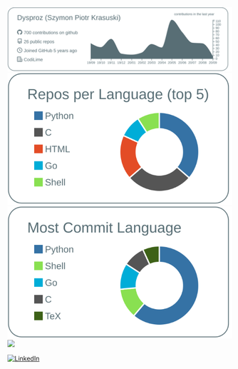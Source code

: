 ![](https://raw.githubusercontent.com/Dysproz/Dysproz/master/profile-summary-card-output/default/0-profile-details.svg)
![](https://raw.githubusercontent.com/Dysproz/Dysproz/master/profile-summary-card-output/default/1-repos-per-language.svg)
![](https://raw.githubusercontent.com/Dysproz/Dysproz/master/profile-summary-card-output/default/2-most-commit-language.svg)
![](https://github-readme-stats.vercel.app/api?username=Dysproz)

<a href="https://www.linkedin.com/in/dennis-hartrampf"><img src="https://img.shields.io/badge/LinkedIn--_.svg?style=social&logo=linkedin" alt="LinkedIn"></a>
